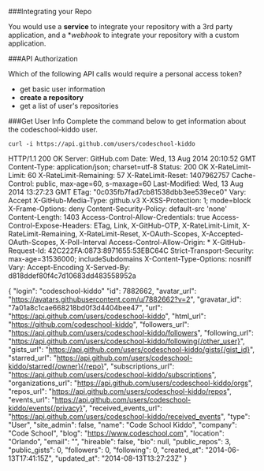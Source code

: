 ###Integrating your Repo

You would use a **service** to integrate your repository with a 3rd party application, and a **webhook* to integrate your repository with a custom application.

###API Authorization

Which of the following API calls would require a personal access token?

* get basic user information
* **create a repository**
* get a list of user's repositories

###Get User Info 
Complete the command below to get information about the codeschool-kiddo user.

	curl -i https://api.github.com/users/codeschool-kiddo

HTTP/1.1 200 OK
Server: GitHub.com
Date: Wed, 13 Aug 2014 20:10:52 GMT
Content-Type: application/json; charset=utf-8
Status: 200 OK
X-RateLimit-Limit: 60
X-RateLimit-Remaining: 57
X-RateLimit-Reset: 1407962757
Cache-Control: public, max-age=60, s-maxage=60
Last-Modified: Wed, 13 Aug 2014 13:27:23 GMT
ETag: "0c035fb7fad7cb81538dbb3ee539ece0"
Vary: Accept
X-GitHub-Media-Type: github.v3
X-XSS-Protection: 1; mode=block
X-Frame-Options: deny
Content-Security-Policy: default-src 'none'
Content-Length: 1403
Access-Control-Allow-Credentials: true
Access-Control-Expose-Headers: ETag, Link, X-GitHub-OTP, X-RateLimit-Limit, X-RateLimit-Remaining, X-RateLimit-Reset, X-OAuth-Scopes, X-Accepted-OAuth-Scopes, X-Poll-Interval
Access-Control-Allow-Origin: *
X-GitHub-Request-Id: 42C222FA:0873:8971655:53EBC64C
Strict-Transport-Security: max-age=31536000; includeSubdomains
X-Content-Type-Options: nosniff
Vary: Accept-Encoding
X-Served-By: d818ddef80f4c7d10683dd483558952a

{
  "login": "codeschool-kiddo"
  "id": 7882662,
  "avatar_url": "https://avatars.githubusercontent.com/u/7882662?v=2",
  "gravatar_id": "7a01a8c1cae668218bd0f3d4404bee47",
  "url": "https://api.github.com/users/codeschool-kiddo",
  "html_url": "https://github.com/codeschool-kiddo",
  "followers_url": "https://api.github.com/users/codeschool-kiddo/followers",
  "following_url": "https://api.github.com/users/codeschool-kiddo/following{/other_user}",
  "gists_url": "https://api.github.com/users/codeschool-kiddo/gists{/gist_id}",
  "starred_url": "https://api.github.com/users/codeschool-kiddo/starred{/owner}{/repo}",
  "subscriptions_url": "https://api.github.com/users/codeschool-kiddo/subscriptions",
  "organizations_url": "https://api.github.com/users/codeschool-kiddo/orgs",
  "repos_url": "https://api.github.com/users/codeschool-kiddo/repos",
  "events_url": "https://api.github.com/users/codeschool-kiddo/events{/privacy}",
  "received_events_url": "https://api.github.com/users/codeschool-kiddo/received_events",
  "type": "User",
  "site_admin": false,
  "name": "Code School Kiddo",
  "company": "Code School",
  "blog": "https://www.codeschool.com",
  "location": "Orlando",
  "email": "",
  "hireable": false,
  "bio": null,
  "public_repos": 3,
  "public_gists": 0,
  "followers": 0,
  "following": 0,
  "created_at": "2014-06-13T17:41:15Z",
  "updated_at": "2014-08-13T13:27:23Z"
}